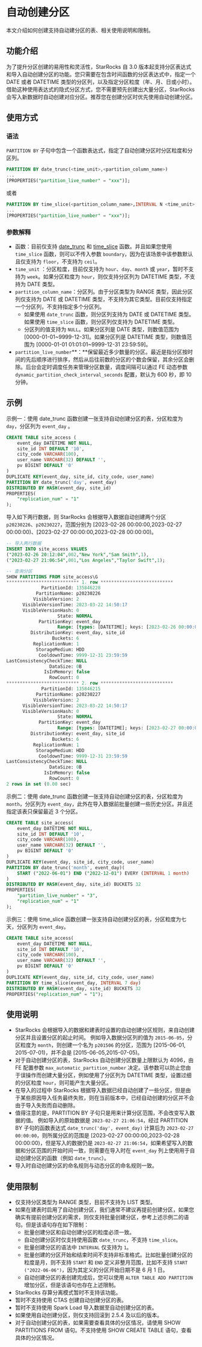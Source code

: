 # 自动创建分区

本文介绍如何创建支持自动建分区的表、相关使用说明和限制。

## 功能介绍

为了提升分区创建的易用性和灵活性，StarRocks 自 3.0 版本起支持分区表达式和导入自动创建分区的功能。您只需要在包含时间函数的分区表达式中，指定一个 DATE 或者 DATETIME 类型的分区列，以及指定分区粒度（年、月、日或小时）。借助这种使用表达式的隐式分区方式，您不需要预先创建出大量分区，StarRocks 会写入新数据时自动创建对应分区。推荐您在创建分区时优先使用自动创建分区。

## 使用方式

### 语法

`PARTITION BY` 子句中包含一个函数表达式，指定了自动创建分区时分区粒度和分区列。

```SQL
PARTITION BY date_trunc(<time_unit>,<partition_column_name>)
...
[PROPERTIES("partition_live_number" = "xxx")];
```

或者

```SQL
PARTITION BY time_slice(<partition_column_name>,INTERVAL N <time_unit>[, boundary]))
...
[PROPERTIES("partition_live_number" = "xxx")];
```

### 参数解释

- 函数：目前仅支持 [date_trunc](../sql-reference/sql-functions/date-time-functions/date_trunc.md) 和 [time_slice](../sql-reference/sql-functions/date-time-functions/time_slice.md) 函数。并且如果您使用 `time_slice` 函数，则可以不传入参数 `boundary`，因为在该场景中该参数默认且仅支持为 `floor`，不支持为 `ceil`。
- `time_unit` ：分区粒度，目前仅支持为 `hour`、`day`、`month` 或 `year`，暂时不支持为 `week`。如果分区粒度为 `hour`，则仅支持分区列为 DATETIME 类型，不支持为 DATE 类型。
- `partition_column_name`：分区列。由于分区类型为 RANGE 类型，因此分区列仅支持为 DATE 或 DATETIME 类型，不支持为其它类型。目前仅支持指定一个分区列，不支持指定多个分区列。
  - 如果使用 `date_trunc` 函数，则分区列支持为 DATE 或 DATETIME 类型。如果使用 `time_slice` 函数，则分区列仅支持为 DATETIME 类型。
  - 分区列的值支持为 `NULL`。如果分区列是 DATE 类型，则数值范围为 [0000-01-01~9999-12-31]。如果分区列是 DATETIME 类型，则数值范围为 [0000-01-01 01:01:01~9999-12-31 23:59:59]。
- `partition_live_number`**：**保留最近多少数量的分区。最近是指分区按时间的先后顺序进行排序，然后从后往前数的分区的个数会保留，其余分区会删除。后台会定时调度任务来管理分区数量，调度间隔可以通过 FE 动态参数 `dynamic_partition_check_interval_seconds` 配置，默认为 600 秒，即 10 分钟。

## 示例

示例一：使用 date_trunc 函数创建一张支持自动创建分区的表，分区粒度为 `day`，分区列为 `event_day` 。

```SQL
CREATE TABLE site_access (
    event_day DATETIME NOT NULL,
    site_id INT DEFAULT '10',
    city_code VARCHAR(100),
    user_name VARCHAR(32) DEFAULT '',
    pv BIGINT DEFAULT '0'
)
DUPLICATE KEY(event_day, site_id, city_code, user_name)
PARTITION BY date_trunc('day', event_day)
DISTRIBUTED BY HASH(event_day, site_id)
PROPERTIES(
    "replication_num" = "1"
);
```

导入如下两行数据，则 StarRocks 会根据导入数据自动创建两个分区 `p20230226`、`p20230227`，范围分别为 [2023-02-26 00:00:00,2023-02-27 00:00:00)、[2023-02-27 00:00:00,2023-02-28 00:00:00)。

```SQL
-- 导入两行数据
INSERT INTO site_access VALUES 
("2023-02-26 20:12:04",002,"New York","Sam Smith",1),
("2023-02-27 21:06:54",001,"Los Angeles","Taylor Swift",1);

-- 查询分区
SHOW PARTITIONS FROM site_access\G
*************************** 1. row ***************************
             PartitionId: 135846228
           PartitionName: p20230226
          VisibleVersion: 2
      VisibleVersionTime: 2023-03-22 14:50:17
      VisibleVersionHash: 0
                   State: NORMAL
            PartitionKey: event_day
                   Range: [types: [DATETIME]; keys: [2023-02-26 00:00:00]; ..types: [DATETIME]; keys: [2023-02-27 00:00:00]; )
         DistributionKey: event_day, site_id
                 Buckets: 6
          ReplicationNum: 1
           StorageMedium: HDD
            CooldownTime: 9999-12-31 23:59:59
LastConsistencyCheckTime: NULL
                DataSize: 0B
              IsInMemory: false
                RowCount: 0
*************************** 2. row ***************************
             PartitionId: 135846215
           PartitionName: p20230227
          VisibleVersion: 2
      VisibleVersionTime: 2023-03-22 14:50:17
      VisibleVersionHash: 0
                   State: NORMAL
            PartitionKey: event_day
                   Range: [types: [DATETIME]; keys: [2023-02-27 00:00:00]; ..types: [DATETIME]; keys: [2023-02-28 00:00:00]; )
         DistributionKey: event_day, site_id
                 Buckets: 6
          ReplicationNum: 1
           StorageMedium: HDD
            CooldownTime: 9999-12-31 23:59:59
LastConsistencyCheckTime: NULL
                DataSize: 0B
              IsInMemory: false
                RowCount: 0
2 rows in set (0.00 sec)
```

示例二：使用 date_trunc 函数创建一张支持自动创建分区的表，分区粒度为 `month`，分区列为 `event_day`，此外在导入数据前批量创建一些历史分区。并且还指定该表只保留最近 3 个分区。

```SQL
CREATE TABLE site_access(
    event_day DATETIME NOT NULL,
    site_id INT DEFAULT '10',
    city_code VARCHAR(100),
    user_name VARCHAR(32) DEFAULT '',
    pv BIGINT DEFAULT '0'
) 
DUPLICATE KEY(event_day, site_id, city_code, user_name)
PARTITION BY date_trunc('month', event_day)(
    START ("2022-06-01") END ("2022-12-01") EVERY (INTERVAL 1 month)
)
DISTRIBUTED BY HASH(event_day, site_id) BUCKETS 32
PROPERTIES(
    "partition_live_number" = "3",
    "replication_num" = "1"
);
```

示例三：使用 time_slice 函数创建一张支持自动创建分区的表，分区粒度为七天，分区列为 `event_day`。

```SQL
CREATE TABLE site_access(
    event_day DATETIME NOT NULL,
    site_id INT DEFAULT '10',
    city_code VARCHAR(100),
    user_name VARCHAR(32) DEFAULT '',
    pv BIGINT DEFAULT '0'
)
DUPLICATE KEY(event_day, site_id, city_code, user_name)
PARTITION BY time_slice(event_day, INTERVAL 7 day)
DISTRIBUTED BY HASH(event_day, site_id) BUCKETS 32
PROPERTIES("replication_num" = "1");
```

## 使用说明

- StarRocks 会根据导入的数据和建表时设置的自动创建分区规则，来自动创建分区并且设置分区的起止时间。 例如导入数据分区列的值为 `2015-06-05`，分区粒度为 `month`，则创建一个名为 `p201506` 的分区，范围为 [2015-06-01, 2015-07-01)，并不会是 [2015-06-05,2015-07-05)。
- 对于自动创建分区的表，StarRocks 自动创建分区数量上限默认为 4096，由 FE 配置参数 `max_automatic_partition_number` 决定。该参数可以防止您由于误操作而创建大量分区，例如使用了分区列为 DATETIME 类型，设置过细的分区粒度 `hour`，则可能产生大量分区。
- 在导入的过程中 StarRocks 根据导入数据已经自动创建了一些分区，但是由于某些原因导入任务最终失败，则在当前版本中，已经自动创建的分区并不会由于导入失败而自动删除。
- 值得注意的是，PARTITION BY 子句只是用来计算分区范围，不会改变写入数据的值。 例如导入的原始数据是 `2023-02-27 21:06:54`，经过 PARTITION BY 子句的函数表达式 `date_trunc('day', event_day)` 计算后为 `2023-02-27 00:00:00`，则所属分区的范围是 [2023-02-27 00:00:00,2023-02-28 00:00:00)，但是写入的数据仍是 `2023-02-27 21:06:54`，如果希望写入的数据和分区范围的开始时间一致，则需要在导入时在 `event_day` 列上使用用于自动创建分区的函数（例如 `date_trunc`）。
- 导入时自动创建分区的命名规则与动态分区的命名规则一致。

## 使用限制

- 仅支持分区类型为 RANGE 类型，目前不支持为 LIST 类型。
- 如果在建表时启用了自动创建分区，我们通常不建议再提前创建分区，如果您确实有提前创建分区的需求，则仅支持批量创建分区，参考上述示例二的语句。但是该语句存在如下限制：
  - 批量创建分区和自动创建分区的粒度必须一致。
  - 自动创建分区时仅支持使用函数 `date_trunc`，不支持 `time_slice`。
  - 批量创建分区的语法中 `INTERVAL` 仅支持为 `1`。
  - 批量创建的分区开始和结束时间不支持非标准格式。比如批量创建分区的粒度是月，则不支持 `START` 和 `END` 定义非整月范围，比如不支持 `START ("2022-06-06")`，因为其定义的分区开始日期不是 6 月 1 日。
  - 自动创建分区的表创建完成后，您可以使用 `ALTER TABLE ADD PARTITION` 增加分区，但是该语句也存在上述限制。
- StarRocks 存算分离模式暂时不支持该功能。
- 暂时不支持使用 CTAS 创建自动创建分区的表。
- 暂时不支持使用 Spark Load 导入数据至自动创建分区的表。
- 如果使用自动创建分区，则仅支持回滚到 2.5.4 及以后的版本。
- 对于自动创建分区的表，如果需要查看具体的分区情况，请使用 SHOW PARTITIONS FROM 语句。不支持使用 SHOW CREATE TABLE 语句，查看具体的分区情况。
